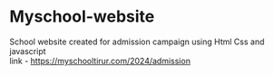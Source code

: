 # Myschool-website

School website created for admission campaign using Html Css and javascript<br>
link - https://myschooltirur.com/2024/admission
